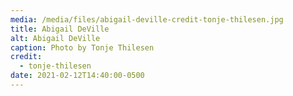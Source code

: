 ```yaml
---
media: /media/files/abigail-deville-credit-tonje-thilesen.jpg
title: Abigail DeVille
alt: Abigail DeVille
caption: Photo by Tonje Thilesen
credit:
  - tonje-thilesen
date: 2021-02-12T14:40:00-0500
---
```

